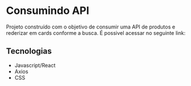 # Consumindo API

Projeto construído com o objetivo de consumir uma API de produtos e rederizar em cards conforme a busca. É possivel
acessar no seguinte link: 

## Tecnologias

* Javascript/React
* Axios
* CSS